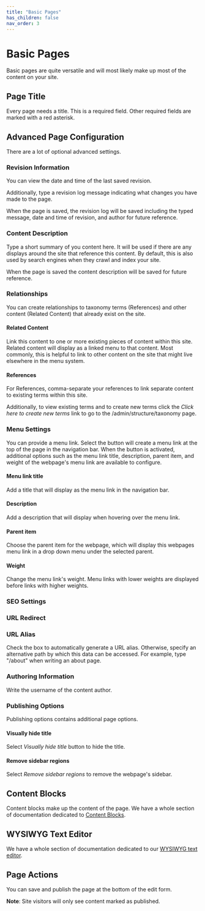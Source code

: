 ```yaml
---
title: "Basic Pages"
has_children: false
nav_order: 3
---
```


# Basic Pages

Basic pages are quite versatile and will most likely make up most of the content on your site.

## Page Title

Every page needs a title. This is a required field. Other required fields are marked with a red asterisk.

## Advanced Page Configuration

There are a lot of optional advanced settings.

### Revision Information

You can view the date and time of the last saved revision.

Additionally, type a revision log message indicating what changes you have made to the page.

When the page is saved, the revision log will be saved including the typed message, date and time of revision, and author for future reference.

### Content Description

Type a short summary of you content here. It will be used if there are any displays around the site that reference this content. By default, this is also used by search engines when they crawl and index your site.

When the page is saved the content description will be saved for future reference.

### Relationships

You can create relationships to taxonomy terms (References) and other content (Related Content) that already exist on the site.

#### Related Content

Link this content to one or more existing pieces of content within this site. Related content will display as a linked menu to that content. Most commonly, this is helpful to link to other content on the site that might live elsewhere in the menu system.

#### References

For References, comma-separate your references to link separate content to existing terms within this site.

Additionally, to view existing terms and to create new terms click the *Click here to create new terms* link to go to the /admin/structure/taxonomy page.

### Menu Settings

You can provide a menu link. Select the button will create a menu link at the top of the page in the navigation bar. When the button is activated, additional options such as the menu link title, description, parent item, and weight of the webpage's menu link are available to configure.

#### Menu link title

Add a title that will display as the menu link in the navigation bar.

#### Description

Add a description that will display when hovering over the menu link.

#### Parent item

Choose the parent item for the webpage, which will display this webpages menu link in a drop down menu under the selected parent.

#### Weight

Change the menu link's weight. Menu links with lower weights are displayed before links with higher weights.

### SEO Settings

### URL Redirect

### URL Alias

Check the box to automatically generate a URL alias. Otherwise, specify an alternative path by which this data can be accessed. For example, type "/about" when writing an about page.

### Authoring Information

Write the username of the content author.

### Publishing Options

Publishing options contains additional page options.

#### Visually hide title

Select *Visually hide title* button to hide the title.

#### Remove sidebar regions

Select *Remove sidebar regions* to remove the webpage's sidebar.

## Content Blocks

Content blocks make up the content of the page. We have a whole section of documentation dedicated to [Content Blocks](../content-blocks/index.md).

## WYSIWYG Text Editor

We have a whole section of documentation dedicated to our [WYSIWYG text editor](../wysiwyg/index.md).

## Page Actions

You can save and publish the page at the bottom of the edit form.

**Note**: Site visitors will only see content marked as published.
